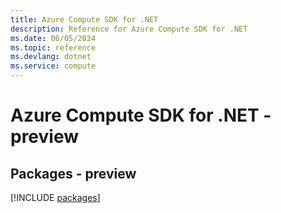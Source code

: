 ```yaml
---
title: Azure Compute SDK for .NET
description: Reference for Azure Compute SDK for .NET
ms.date: 06/05/2024
ms.topic: reference
ms.devlang: dotnet
ms.service: compute
---
```

# Azure Compute SDK for .NET - preview
## Packages - preview
[!INCLUDE [packages](compute-index.md)]